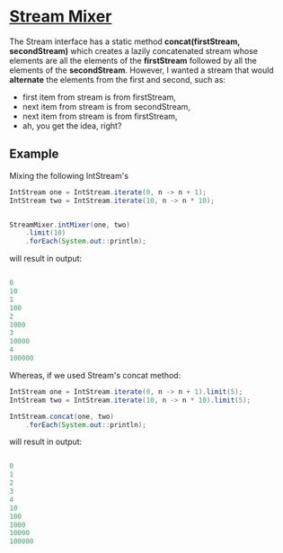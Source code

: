 # [Stream Mixer](stream-mixer/)

The Stream interface has a static method **concat(firstStream, secondStream)** which creates a lazily concatenated stream whose elements are all the elements of the **firstStream** followed by all the elements of the **secondStream**. However, I wanted a
stream that would **alternate** the elements from the first and second, such as:
* first item from stream is from firstStream,
* next item from stream is from secondStream,
* next item from stream is from firstStream,
* ah, you get the idea, right?


## Example

Mixing the following IntStream's 

```java
IntStream one = IntStream.iterate(0, n -> n + 1);
IntStream two = IntStream.iterate(10, n -> n * 10);


StreamMixer.intMixer(one, two)
    .limit(10)
    .forEach(System.out::println);

```
will result in output:

```java

0
10
1
100
2
1000
3
10000
4
100000

```

Whereas, if we used Stream's concat method:

```java
IntStream one = IntStream.iterate(0, n -> n + 1).limit(5);
IntStream two = IntStream.iterate(10, n -> n * 10).limit(5);

IntStream.concat(one, two)
    .forEach(System.out::println);

```
will result in output:

```java

0
1
2
3
4
10
100
1000
10000
100000

```
